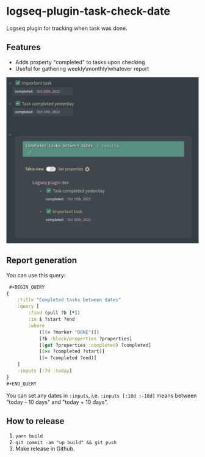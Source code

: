 # logseq-plugin-task-check-date

Logseq plugin for tracking when task was done.

## Features
* Adds property "completed" to tasks upon checking
* Useful for gathering weekly\monthly\whatever report

![demo](demo.png)

## Report generation
You can use this query:
```clojure
 #+BEGIN_QUERY
{
    :title "Completed tasks between dates"
    :query [
        :find (pull ?b [*])
        :in $ ?start ?end
        :where
            ([(= ?marker "DONE")])
            [?b :block/properties ?properties]
            [(get ?properties :completed) ?completed]
            [(>= ?completed ?start)]
            [(< ?completed ?end)]
    ]
    :inputs [:7d :today]
}
#+END_QUERY
```

You can set any dates in `:inputs`, i.e. `:inputs [:10d :-10d]` means between "today - 10 days" and "today + 10 days".

## How to release
1. `yarn build`
2. `git commit -am "up build" && git push`
3. Make release in Github.